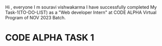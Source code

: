 
Hi , everyone I m souravi vishwakarma I have successfully completed My Task-1(TO-DO-LIST) as a "Web developer Intern"  at CODE ALPHA Virtual Program of NOV 2023 Batch.

# CODE ALPHA TASK 1 

